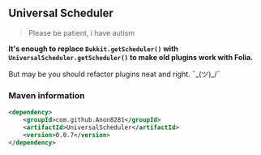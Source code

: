 ## Universal Scheduler
> Please be patient, i have autism

**It's enough to replace `Bukkit.getScheduler()` with `UniversalScheduler.getScheduler()` to make old plugins work with Folia.**

But may be you should refactor plugins neat and right. ¯\_(ツ)_/¯

### Maven information
```xml
<dependency>
    <groupId>com.github.Anon8281</groupId>
    <artifactId>UniversalScheduler</artifactId>
    <version>0.0.7</version>
</dependency>
 ```

